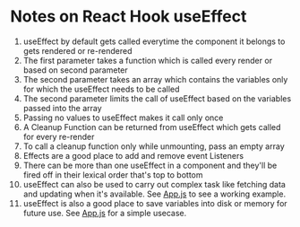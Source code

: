 # Notes on React Hook useEffect

1. useEffect by default gets called everytime the component it belongs to gets rendered or re-rendered
2. The first parameter takes a function which is called every render or based on second parameter
3. The second parameter takes an array which contains the variables only for which the useEffect needs to be called
4. The second parameter limits the call of useEffect based on the variables passed into the array
5. Passing no values to useEffect makes it call only once
6. A Cleanup Function can be returned from useEffect which gets called for every re-render
7. To call a cleanup function only while unmounting, pass an empty array
8. Effects are a good place to add and remove event Listeners
9. There can be more than one useEffect in a component and they'll be fired off in their lexical order that's top to bottom
10. useEffect can also be used to carry out complex task like fetching data and updating when it's available. See [App.js](./src/App.js) to see a working example.
11. useEffect is also a good place to save variables into disk or memory for future use. See [App.js](./src/App.js) for a simple usecase.

